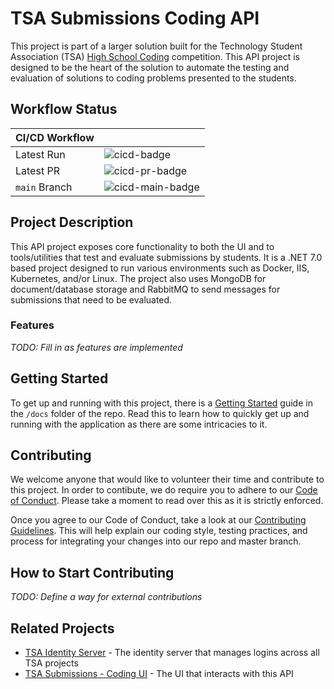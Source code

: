 # TSA Submissions Coding API
This project is part of a larger solution built for the Technology Student Association (TSA) [High School Coding][tsa-hs-competitions] competition.
This API project is designed to be the heart of the solution to automate the testing and evaluation of solutions to coding problems presented to the students.

## Workflow Status

CI/CD Workflow| |
--------|-|
Latest Run|![cicd-badge]
Latest PR|![cicd-pr-badge]
`main` Branch|![cicd-main-badge]

## Project Description
This API project exposes core functionality to both the UI and to tools/utilities that test and evaluate submissions by students.
It is a .NET 7.0 based project designed to run various environments such as Docker, IIS, Kubernetes, and/or Linux.
The project also uses MongoDB for document/database storage and RabbitMQ to send messages for submissions that need to be evaluated.

### Features
*TODO: Fill in as features are implemented* 

## Getting Started
To get up and running with this project, there is a [Getting Started][gs] guide in the `/docs` folder of the repo.
Read this to learn how to quickly get up and running with the application as there are some intricacies to it.

## Contributing
We welcome anyone that would like to volunteer their time and contribute to this project.
In order to contibute, we do require you to adhere to our [Code of Conduct][cod]. Please take a moment to read over this as it is strictly enforced.

Once you agree to our Code of Conduct, take a look at our [Contributing Guidelines][cg].
This will help explain our coding style, testing practices, and process for integrating your changes into our repo and master branch.

## How to Start Contributing
*TODO: Define a way for external contributions*

## Related Projects
- [TSA Identity Server][tsa-identity-server] - The identity server that manages logins across all TSA projects
- [TSA Submissions - Coding UI][tsa-submissions-coding-ui] - The UI that interacts with this API

<!-- BADGES -->
[cicd-badge]: https://github.com/tj-cappelletti/tsa-submissions-coding-api/workflows/ci-cd-workflow/badge.svg "current status"
[cicd-main-badge]: https://github.com/tj-cappelletti/tsa-submissions-coding-api/workflows/ci-cd-workflow/badge.svg?branch=main "main branch status"
[cicd-pr-badge]: https://github.com/tj-cappelletti/tsa-submissions-coding-api/workflows/ci-cd-workflow/badge.svg?event=pull_request "pull request status"

<!-- LINKS -->
[cg]: CONTRIBUTING.md "Contributing Guidelines"
[cod]: CODE_OF_CONDUCT.md "Code of Conduct"
[gs]: ./docs/getting-started.md "Getting Started"
[tsa-hs-competitions]: https://tsaweb.org/competitions-programs/tsa/high-school-competitions "TSA High School Competitions"
[tsa-identity-server]: https://github.com/tj-cappelletti/tsa-identity-server "TSA Identity Server"
[tsa-submissions-coding-ui]: https://github.com/tj-cappelletti/tsa-submissions-coding-ui "TSA Submissions - Coding UI"
